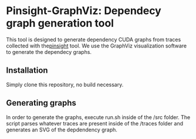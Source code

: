 # Pinsight-GraphViz: Dependecy graph generation tool

This tool is designed to generate dependency CUDA graphs from traces collected with the[pinsight](https://github.com/passlab/pinsight) tool. We use the GraphViz visualization software to generate the dependecy graphs.

## Installation
Simply clone this repository, no build necessary.

## Generating graphs
In order to generate the graphs, execute run.sh inside of the /src folder. The script parses whatever traces are present inside of the /traces folder and generates an SVG of the depdendency graph.

